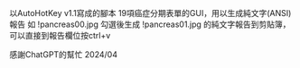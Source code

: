 以AutoHotKey v1.1寫成的腳本
19項癌症分期表單的GUI，用以生成純文字(ANSI)報告
如
!pancreas00.jpg
勾選後生成
!pancreas01.jpg
的純文字報告到剪貼簿，可以直接到報告欄位按ctrl+v

感謝ChatGPT的幫忙
2024/04

